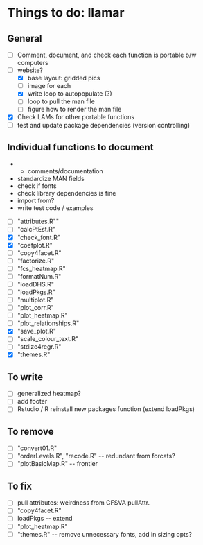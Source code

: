 # Things to do: llamar

## General
- [ ] Comment, document, and check each function is portable b/w computers
- [ ] website?
  - [x] base layout: gridded pics
  - [ ] image for each
  - [x] write loop to autopopulate (?)
  - [ ] loop to pull the man file
  - [ ] figure how to render the man file
- [x] Check LAMs for other portable functions
- [ ] test and update package dependencies (version controlling)

## Individual functions to document
* + comments/documentation
* standardize MAN fields
* check if fonts
* check library dependencies is fine
* import from?
* write test code / examples
- [ ] "attributes.R""
- [ ] "calcPtEst.R"         
- [x] "check_font.R"         
- [x] "coefplot.R"           
- [ ] "copy4facet.R"
- [ ] "factorize.R"
- [ ] "fcs_heatmap.R"       
- [ ] "formatNum.R"          
- [ ] "loadDHS.R"            
- [ ] "loadPkgs.R"          
- [ ] "multiplot.R"                  
- [ ] "plot_corr.R"
- [ ] "plot_heatmap.R"
- [ ] "plot_relationships.R"      
- [x] "save_plot.R"          
- [ ] "scale_colour_text.R" 
- [ ] "stdize4regr.R"        
- [x] "themes.R"    

## To write
- [ ] generalized heatmap?
- [ ] add footer
- [ ] Rstudio / R reinstall new packages function (extend loadPkgs)

## To remove
- [ ] "convert01.R" 
- [ ] "orderLevels.R", "recode.R" -- redundant from forcats?
- [ ] "plotBasicMap.R" -- frontier

## To fix
- [ ] pull attributes: weirdness from CFSVA pullAttr.
- [ ] "copy4facet.R"
- [ ] loadPkgs -- extend
- [ ] "plot_heatmap.R"
- [ ] "themes.R" -- remove unnecessary fonts, add in sizing opts?
